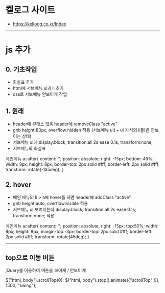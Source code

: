 # 켈로그 사이트
+ https://kellogg.co.kr/Index

------

# js 추가
## 0. 기초작업
- 화살표 추가
- html에 서브메뉴 ul과 li 추가
- css로 서브메뉴 안보이게 작업

## 1. 원래
- header에 클래스 없음 header에 removeClass "active"
- gnb height:80px, overflow:hidden 적용 (서브메뉴 ul( + ul 자식의 li들)은 안보이는 상태)
- 서브메뉴 ul에 display:block; transition:all 2s ease 0.1s; transform:none;
- 서브메뉴의 화살표

메인메뉴 a::after{
    content: '';
    position: absolute;
    right: -15px;
    bottom: 45%;
    width: 8px;
    height: 8px;
    border-top: 2px solid #fff;
    border-left: 2px solid #fff;
    transform: rotate(-135deg);
}

## 2. hover
- 메인 메뉴의 li > a에 hover를 하면 header에 addClass "active"
- gnb height:auto, overflow:visible 적용
- 서브메뉴 ul 보여지는데 display:block; transition:all 2s ease 0.1s; transform:none; 적용

메인메뉴 a::after{
    content: '';
    position: absolute;
    right: -15px;
    top:50%;
    width: 8px;
    height: 8px;
    margin-top:-3px;
    border-top: 2px solid #fff;
    border-left: 2px solid #fff;
    transform: rotate(45deg);
}

-----

## top으로 이동 버튼
jQuery를 이용하여 버튼을 보이게 / 안보이게

$("html, body").scrollTop(0);
$("html, body").stop().animate({"scrollTop":0}, 1500, "swing");
